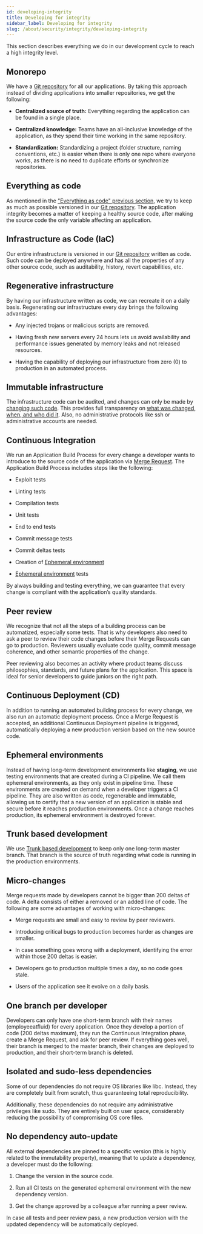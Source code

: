 ```yaml
---
id: developing-integrity
title: Developing for integrity
sidebar_label: Developing for integrity
slug: /about/security/integrity/developing-integrity
---
```


This section describes everything we do
in our development cycle
to reach a high integrity level.

## Monorepo
We have a [Git repository](https://gitlab.com/fluidattacks/product)
for all our applications.
By taking this approach instead of dividing
applications into smaller repositories,
we get the following:

- **Centralized source of truth:**
Everything regarding the application
can be found in a single place.

- **Centralized knowledge:**
Teams have an all-inclusive knowledge
of the application,
as they spend their time working
in the same repository.

- **Standardization:**
Standardizing a project
(folder structure, naming conventions, etc.)
is easier when there is only one repo
where everyone works,
as there is no need to duplicate efforts
or synchronize repositories.

## Everything as code
As mentioned in the
["Everything as code" previous section](../non-repudation/everything-as-code),
we try to keep as much as possible
versioned in our
[Git repository](https://gitlab.com/fluidattacks/product).
The application integrity becomes
a matter of keeping a healthy source code,
after making the source code
the only variable affecting an application.

## Infrastructure as Code (IaC)
Our entire infrastructure is versioned
in our [Git repository](https://gitlab.com/fluidattacks/product)
written as code.
Such code can be deployed anywhere
and has all the properties of any other source code,
such as auditability, history,
revert capabilities, etc.

## Regenerative infrastructure
By having our infrastructure written as code,
we can recreate it on a daily basis.
Regenerating our infrastructure every day
brings the following advantages:

- Any injected trojans
or malicious scripts are removed.

- Having fresh new servers every 24 hours
lets us avoid availability
and performance issues generated by memory leaks
and not released resources.

- Having the capability of deploying our infrastructure
from zero (0) to production in an automated process.

## Immutable infrastructure
The infrastructure code can be audited,
and changes can only be made by
[changing such code](/criteria/requirements/265).
This provides full transparency on
[what was changed, when, and who did it](/criteria/requirements/046).
Also,
no administrative protocols like ssh
or administrative accounts are needed.

## Continuous Integration
We run an Application Build Process
for every change a developer wants to introduce
to the source code of the application via
[Merge Request](https://docs.gitlab.com/ee/user/project/merge_requests/).
The Application Build Process
includes steps like the following:

- Exploit tests

- Linting tests

- Compilation tests

- Unit tests

- End to end tests

- Commit message tests

- Commit deltas tests

- Creation of
[Ephemeral environment](#ephemeral-environments)

- [Ephemeral environment](#ephemeral-environments) tests

By always building and testing everything,
we can guarantee that every change is compliant
with the application’s quality standards.

## Peer review
We recognize that not all the steps
of a building process can be automatized,
especially some tests.
That is why developers also need to ask
a peer to review their code changes
before their Merge Requests can go to production.
Reviewers usually evaluate code quality,
commit message coherence,
and other semantic properties of the change.

Peer reviewing also becomes an activity
where product teams discuss philosophies,
standards, and future plans for the application.
This space is ideal for senior developers
to guide juniors on the right path.

## Continuous Deployment (CD)
In addition to running an automated building process for every change,
we also run an automatic deployment process.
Once a Merge Request is accepted,
an additional Continuous Deployment pipeline is triggered,
automatically deploying a new production version
based on the new source code.

## Ephemeral environments
Instead of having long-term development environments
like **staging**,
we use testing environments
that are created during a CI pipeline.
We call them ephemeral environments,
as they only exist in pipeline time.
These environments are created on demand
when a developer triggers a CI pipeline.
They are also written as code,
regenerable and immutable,
allowing us to certify
that a new version of an application is stable
and secure before it reaches production environments.
Once a change reaches production,
its ephemeral environment
is destroyed forever.

## Trunk based development
We use [Trunk based development](https://trunkbaseddevelopment.com/)
to keep only one long-term master branch.
That branch is the source of truth
regarding what code is running
in the production environments.

## Micro-changes
Merge requests made by developers
cannot be bigger than 200 deltas of code.
A delta consists of
either a removed or an added line of code.
The following are some advantages
of working with micro-changes:

- Merge requests are small
and easy to review by peer reviewers.

- Introducing critical bugs to production
becomes harder as changes are smaller.

- In case something goes wrong with a deployment,
identifying the error within those 200 deltas is easier.

- Developers go to production multiple times a day,
so no code goes stale.

- Users of the application
see it evolve on a daily basis.

## One branch per developer
Developers can only have one short-term branch
with their names (employeeatfluid) for every application.
Once they develop a portion of code (200 deltas maximum),
they run the Continuous Integration phase,
create a Merge Request,
and ask for peer review.
If everything goes well,
their branch is merged to the master branch,
their changes are deployed to production,
and their short-term branch is deleted.

## Isolated and sudo-less dependencies
Some of our dependencies
do not require OS libraries like libc.
Instead,
they are completely built from scratch,
thus guaranteeing total reproducibility.

Additionally,
these dependencies do not require
any administrative privileges like sudo.
They are entirely built on user space,
considerably reducing the possibility
of compromising OS core files.

## No dependency auto-update
All external dependencies
are pinned to a specific version
(this is highly related to the immutability property),
meaning that to update a dependency,
a developer must do the following:

1. Change the version in the source code.

2. Run all CI tests on the generated ephemeral environment
with the new dependency version.

3. Get the change approved by a colleague
after running a peer review.

In case all tests and peer review pass,
a new production version with the updated dependency
will be automatically deployed.
